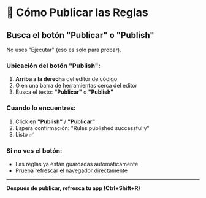# 🚀 Cómo Publicar las Reglas

## Busca el botón "Publicar" o "Publish"

No uses "Ejecutar" (eso es solo para probar).

### Ubicación del botón "Publish":

1. **Arriba a la derecha** del editor de código
2. O en una barra de herramientas cerca del editor
3. Busca el texto: **"Publicar"** o **"Publish"**

### Cuando lo encuentres:
1. Click en **"Publish"** / **"Publicar"**
2. Espera confirmación: "Rules published successfully"
3. Listo ✅

### Si no ves el botón:
- Las reglas ya están guardadas automáticamente
- Prueba refrescar el navegador directamente

---

**Después de publicar, refresca tu app (Ctrl+Shift+R)**

